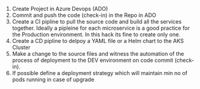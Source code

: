 1. Create Project in Azure Devops (ADO)
2. Commit and push the code (check-in) in the Repo in ADO
3. Create a CI pipline to pull the source code and build all the services together. Ideally a pipleine for each microservice is a good practice for the Production environment. 
In this hack its fine to create only one.
4. Create a CD pipline to delpoy a YAML file or a Helm chart to the AKS Cluster
5. Make a change to the source files and witness the automation of the process of deployment to the DEV environment on code commit (check-in).
6. If possible define a deployment strategy which will maintain min no of pods running in case of upgrade
